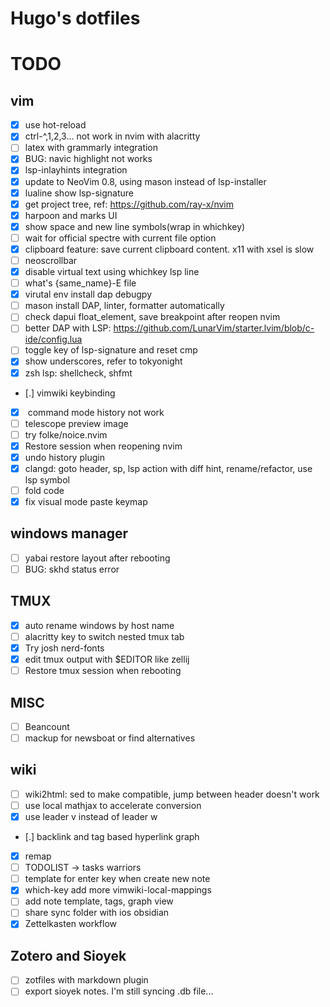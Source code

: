 # Hugo's dotfiles

# TODO

## vim

- [x] use hot-reload
- [x] ctrl-^,1,2,3... not work in nvim with alacritty
- [ ] latex with grammarly integration
- [x] BUG: navic highlight not works
- [x] lsp-inlayhints integration
- [x] update to NeoVim 0.8, using mason instead of lsp-installer
- [x] lualine show lsp-signature
- [x] get project tree, ref: https://github.com/ray-x/nvim
- [x] harpoon and marks UI
- [x] show space and new line symbols(wrap in whichkey)
- [ ] wait for official spectre with current file option
- [x] clipboard feature: save current clipboard content. x11 with xsel is slow
- [ ] neoscrollbar
- [x] disable virtual text using whichkey lsp line
- [ ] what's {same_name}-E file
- [x] virutal env install dap debugpy
- [ ] mason install DAP, linter, formatter automatically
- [ ] check dapui float_element, save breakpoint after reopen nvim
- [ ] better DAP with LSP: https://github.com/LunarVim/starter.lvim/blob/c-ide/config.lua
- [ ] toggle key of lsp-signature and reset cmp
- [x] show underscores, refer to tokyonight
- [x] zsh lsp: shellcheck, shfmt
- [.] vimwiki keybinding
- [x] <c-f> command mode history not work
- [ ] telescope preview image
- [ ] try folke/noice.nvim
- [x] Restore session when reopening nvim
- [x] undo history plugin
- [x] clangd: goto header, sp, lsp action with diff hint, rename/refactor, use lsp symbol
- [ ] fold code
- [x] fix visual mode paste keymap

## windows manager

- [ ] yabai restore layout after rebooting
- [ ] BUG: skhd status error

## TMUX

- [x] auto rename windows by host name
- [ ] alacritty key to switch nested tmux tab
- [x] Try josh nerd-fonts
- [x] edit tmux output with $EDITOR like zellij
- [ ] Restore tmux session when rebooting

## MISC

- [ ] Beancount
- [ ] mackup for newsboat or find alternatives

## wiki

- [ ] wiki2html: sed to make compatible, jump between header doesn't work
- [ ] use local mathjax to accelerate conversion
- [x] use leader v instead of leader w
- [.] backlink and tag based hyperlink graph
- [x] remap <Backspace>
- [ ] TODOLIST -> tasks warriors
- [ ] template for enter key when create new note
- [x] which-key add more vimwiki-local-mappings
- [ ] add note template, tags, graph view
- [ ] share sync folder with ios obsidian
- [x] Zettelkasten workflow

## Zotero and Sioyek

- [ ] zotfiles with markdown plugin
- [ ] export sioyek notes. I'm still syncing .db file...
